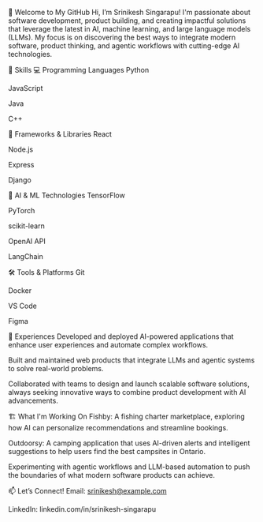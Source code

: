 👋 Welcome to My GitHub
Hi, I’m Srinikesh Singarapu!
I'm passionate about software development, product building, and creating impactful solutions that leverage the latest in AI, machine learning, and large language models (LLMs). My focus is on discovering the best ways to integrate modern software, product thinking, and agentic workflows with cutting-edge AI technologies.

🔧 Skills
💻 Programming Languages
Python

JavaScript

Java

C++

🚀 Frameworks & Libraries
React

Node.js

Express

Django

🤖 AI & ML Technologies
TensorFlow

PyTorch

scikit-learn

OpenAI API

LangChain

🛠️ Tools & Platforms
Git

Docker

VS Code

Figma

💼 Experiences
Developed and deployed AI-powered applications that enhance user experiences and automate complex workflows.

Built and maintained web products that integrate LLMs and agentic systems to solve real-world problems.

Collaborated with teams to design and launch scalable software solutions, always seeking innovative ways to combine product development with AI advancements.

🏗️ What I'm Working On
Fishby: A fishing charter marketplace, exploring how AI can personalize recommendations and streamline bookings.

Outdoorsy: A camping application that uses AI-driven alerts and intelligent suggestions to help users find the best campsites in Ontario.

Experimenting with agentic workflows and LLM-based automation to push the boundaries of what modern software products can achieve.

📫 Let’s Connect!
Email: srinikesh@example.com

LinkedIn: linkedin.com/in/srinikesh-singarapu
